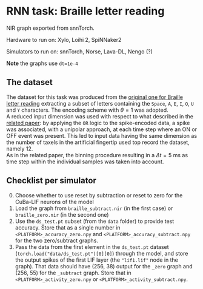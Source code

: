 # RNN task: Braille letter reading

NIR graph exported from snnTorch.

Hardware to run on: Xylo, Loihi 2, SpiNNaker2

Simulators to run on: snnTorch, Norse, Lava-DL, Nengo (?)

**Note** the graphs use `dt=1e-4`

## The dataset

The dataset for this task was produced from the [original one for Braille letter reading](https://zenodo.org/records/7050094) extracting a subset of letters containing the `Space`, `A`, `E`, `I`, `O`, `U` and `Y` characters. The encoding scheme with $\theta = 1$ was adopted. \
A reduced input dimension was used with respect to what described in the [related paper](https://www.frontiersin.org/articles/10.3389/fnins.2022.951164/full): by applying the `OR` logic to the spike-encoded data, a spike was associated, with a unipolar approach, at each time step where an ON or OFF event was present. This led to input data having the same dimension as the number of taxels in the artificial fingertip used top record the dataset, namely 12.\
As in the related paper, the binning procedure resulting in a $\Delta t = 5\text{ ms}$ as time step within the individual samples was taken into account.


## Checklist per simulator

0. Choose whether to use reset by subtraction or reset to zero for the CuBa-LIF neurons of the model
1. Load the graph from `braille_subtract.nir` (in the first case) or `braille_zero.nir` (in the second one)
2. Use the `ds_test.pt` subset (from the `data` folder) to provide test accuracy. Store that as a single number in `<PLATFORM>_accuracy_zero.npy` and `<PLATFORM>_accuracy_subtract.npy` for the two zero/subtract graphs.
3. Pass the data from the first element in the `ds_test.pt` dataset (`torch.load("data/ds_test.pt")[0][0]`) through the model, and store the output spikes of the first LIF layer (the `"lif1.lif"` node in the graph). That data should have (256, 38) output for the `_zero` graph and (256, 55) for the `_subtract` graph. Store that in `<PLATFORM>_activity_zero.npy` or `<PLATFORM>_activity_subtract.npy`.
